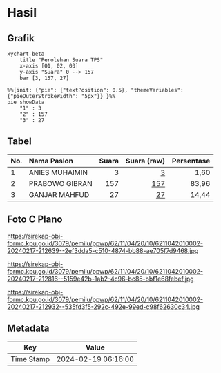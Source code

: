 # Hasil

## Grafik

```mermaid
xychart-beta
    title "Perolehan Suara TPS"
    x-axis [01, 02, 03]
    y-axis "Suara" 0 --> 157
    bar [3, 157, 27]
```

```mermaid
%%{init: {"pie": {"textPosition": 0.5}, "themeVariables": {"pieOuterStrokeWidth": "5px"}} }%%
pie showData
    "1" : 3
    "2" : 157
    "3" : 27
```

## Tabel

| No. | Nama Paslon    | Suara | Suara (raw) | Persentase |
|:--- |:-------------- | -----:| -----------:| ----------:|
| 1   | ANIES MUHAIMIN | 3     | [3][p-1]    | 1,60       |
| 2   | PRABOWO GIBRAN | 157   | [157][p-2]  | 83,96      |
| 3   | GANJAR MAHFUD  | 27    | [27][p-3]   | 14,44      |


[p-1]: https://github.com/gigit-pemilu/pemilu-2024-62-kalimantan-tengah/blob/main/pilpres/hitung-suara/sub/62-kalimantan-tengah/sub/11-pulang-pisau/sub/04-banama-tingang/sub/2010-bawan/sub/002-tps/sub/paslon-1.txt
[p-2]: https://github.com/gigit-pemilu/pemilu-2024-62-kalimantan-tengah/blob/main/pilpres/hitung-suara/sub/62-kalimantan-tengah/sub/11-pulang-pisau/sub/04-banama-tingang/sub/2010-bawan/sub/002-tps/sub/paslon-2.txt
[p-3]: https://github.com/gigit-pemilu/pemilu-2024-62-kalimantan-tengah/blob/main/pilpres/hitung-suara/sub/62-kalimantan-tengah/sub/11-pulang-pisau/sub/04-banama-tingang/sub/2010-bawan/sub/002-tps/sub/paslon-3.txt

## Foto C Plano

https://sirekap-obj-formc.kpu.go.id/3079/pemilu/ppwp/62/11/04/20/10/6211042010002-20240217-212639--2ef3dda5-c510-4874-bb88-ae705f7d9468.jpg

https://sirekap-obj-formc.kpu.go.id/3079/pemilu/ppwp/62/11/04/20/10/6211042010002-20240217-212816--5159e42b-1ab2-4c96-bc85-bbf1e68febef.jpg

https://sirekap-obj-formc.kpu.go.id/3079/pemilu/ppwp/62/11/04/20/10/6211042010002-20240217-212932--535fd3f5-292c-492e-99ed-c98f62630c34.jpg


## Metadata

| Key        | Value               |
| ---------- | ------------------- |
| Time Stamp | 2024-02-19 06:16:00 |




